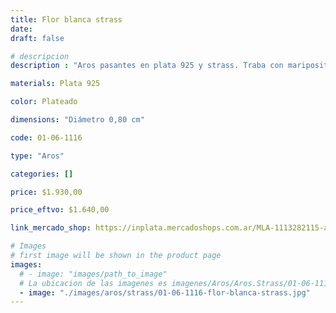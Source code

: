 ```yaml
---
title: Flor blanca strass
date: 
draft: false

# descripcion
description : "Aros pasantes en plata 925 y strass. Traba con mariposita."

materials: Plata 925

color: Plateado

dimensions: "Diámetro 0,80 cm"

code: 01-06-1116

type: "Aros"

categories: []

price: $1.930,00

price_eftvo: $1.640,00

link_mercado_shop: https://inplata.mercadoshops.com.ar/MLA-1113282115-aros-en-plata-925-y-strass-flor-blanca-strass-_JM

# Images
# first image will be shown in the product page
images:
  # - image: "images/path_to_image"
  # La ubicacion de las imagenes es imagenes/Aros/Aros.Strass/01-06-1116-flor-blanca-strass
  - image: "./images/aros/strass/01-06-1116-flor-blanca-strass.jpg"
---
```

